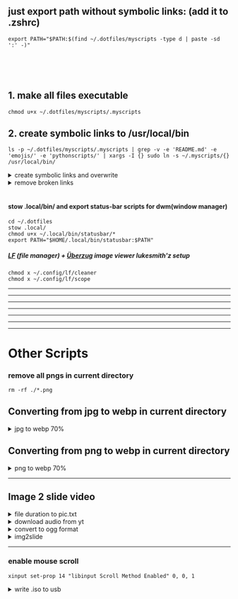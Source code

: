 ## just export path without symbolic links: (add it to .zshrc)
```
export PATH="$PATH:$(find ~/.dotfiles/myscripts -type d | paste -sd ':' -)"
```

<br><br><br>

## 1. make all files executable
```
chmod u+x ~/.dotfiles/myscripts/.myscripts
```

## 2. create symbolic links to /usr/local/bin
```
ls -p ~/.dotfiles/myscripts/.myscripts | grep -v -e 'README.md' -e 'emojis/' -e 'pythonscripts/' | xargs -I {} sudo ln -s ~/.myscripts/{} /usr/local/bin/
```
<details><summary>create symbolic links and overwrite</summary>
  
```
sudo sh -c 'for file in *; do ln -sf "$(realpath "$file")" "/usr/local/bin/$file"; done'
```
</details>

<details><summary>remove broken links</summary>

```
find /usr/local/bin -xtype l ! -exec test -e {} \; -delete
```
</details>

<br>

#### stow .local/bin/ and export status-bar scripts for dwm(window manager)
```
cd ~/.dotfiles
stow .local/
chmod u+x ~/.local/bin/statusbar/*
export PATH="$HOME/.local/bin/statusbar:$PATH"
```

##### [LF](https://github.com/gokcehan/lf) (file manager) + [Überzug](https://github.com/ueber-devel/ueberzug) image viewer lukesmith'z setup
```
chmod x ~/.config/lf/cleaner
chmod x ~/.config/lf/scope
```

---
---
---
---
---
---
---


# Other Scripts

### remove all pngs in current directory

```
rm -rf ./*.png
```

## Converting from jpg to webp in current directory
<details><summary>jpg to webp 70%</summary>

```bash
for file in ./*.jpg; do cwebp "$file" -q 70 -o "${file%.jpg}.webp"; done
```

</details>


## Converting from png to webp in current directory
<details><summary>png to webp 70%</summary>

```bash
for file in ./*.png; do cwebp "$file" -q 70 -o "${file%.png}.webp"; done
```

</details>

<hr />

## Image 2 slide video

<details><summary>file duration to pic.txt</summary>

```bash
for f in *.webp ; do echo "file '$f'\nduration 1" ; done > pics.txtfor f in *.webp ; do echo "file '$f'\nduration 1" ; done > pics.txt
```

</details>

<details><summary>download audio from yt</summary>

```bash
yt-dlp -f bestaudio "https://www.youtube.com/watch?v=somevideoid"
```

</details>


<details><summary>convert to ogg format</summary>

```bash
ffmpeg -i music.webm music.ogg
```

</details>

<details><summary>img2slide</summary>

```bash
ffmpeg -f concat -safe 0 -i pics.txt -i music.ogg -vf "scale=min(iw\,1920):min(ih\,1080):force_original_aspect_ratio=decrease,pad=1920:1080:(1920-iw)/2:(1080-ih)/2:black" -c:v libx264 -crf 18 -r 30 -shortest -y ./output.mp4
```

</details>
<hr />

### enable mouse scroll

```
xinput set-prop 14 "libinput Scroll Method Enabled" 0, 0, 1
```

<details><summary>write .iso to usb</summary>


```
dd if=archlinux-2024.iso of=/dev/sdb status=progress
```

</details>
